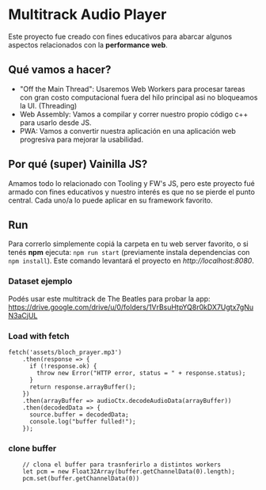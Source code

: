 # Multitrack Audio Player
Este proyecto fue creado con fines educativos para abarcar algunos aspectos relacionados con la **performance web**.

## Qué vamos a hacer?
- "Off the Main Thread": Usaremos Web Workers para procesar tareas con gran costo computacional fuera del hilo principal asi no bloqueamos la UI. (Threading)
- Web Assembly: Vamos a compilar y correr nuestro propio código c++ para usarlo desde JS.
- PWA: Vamos a convertir nuestra aplicación en una aplicación web progresiva para mejorar la usabilidad.

## Por qué (super) Vainilla JS?
Amamos todo lo relacionado con Tooling y FW's JS, pero este proyecto fué armado con fines educativos y nuestro interés es que no se pierde el punto central. Cada uno/a lo puede aplicar en su framework favorito. 

## Run
Para correrlo simplemente copiá la carpeta en tu web server favorito, o si tenés **npm** ejecuta: `npm run start` (previamente instala dependencias con `npm install`). Este comando levantará el proyecto en _http://localhost:8080_.

### Dataset ejemplo
Podés usar este multitrack de The Beatles para probar la app: https://drive.google.com/drive/u/0/folders/1VrBsuHtpYQ8r0kDX7Ugtx7gNuN3aCjUL


### Load with fetch

```JS
fetch('assets/bloch_prayer.mp3')
    .then(response => {
      if (!response.ok) {
        throw new Error("HTTP error, status = " + response.status);
      }
      return response.arrayBuffer();
    })
    .then(arrayBuffer => audioCtx.decodeAudioData(arrayBuffer))
    .then(decodedData => {
      source.buffer = decodedData;
      console.log("buffer fulled!");
    });
```

### clone buffer
```JS
    // clona el buffer para trasnferirlo a distintos workers
    let pcm = new Float32Array(buffer.getChannelData(0).length);
    pcm.set(buffer.getChannelData(0))
```
